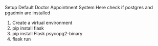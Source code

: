 Setup Default Doctor Appointment System Here
check if postgres and pgadmin are installed
1) Create a virtual environment
2) pip install flask
3) pip install Flask psycopg2-binary
4) flask run